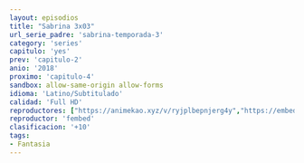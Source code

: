 ```yaml
---
layout: episodios
title: "Sabrina 3x03"
url_serie_padre: 'sabrina-temporada-3'
category: 'series'
capitulo: 'yes'
prev: 'capitulo-2'
anio: '2018'
proximo: 'capitulo-4'
sandbox: allow-same-origin allow-forms
idioma: 'Latino/Subtitulado'
calidad: 'Full HD'
reproductores: ["https://animekao.xyz/v/ryjplbepnjerg4y","https://embed.mystream.to/pk9pfbdj3bt0","https://feurl.com/v/y3877ce7817xe16","https://player.premiumstream.live/player.php?id=NTk4&sub=https://sub.cuevana2.io/vtt-sub/sub7/El.mundo.oculto.de.sabrina.S03E03.vtt"]
reproductor: 'fembed'
clasificacion: '+10'
tags:
- Fantasia
---
```












